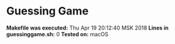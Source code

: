# Guessing Game

**Makefile was executed:** Thu Apr 19 20:12:40 MSK 2018
**Lines in guessinggame.sh:** 0
**Tested on:** macOS
